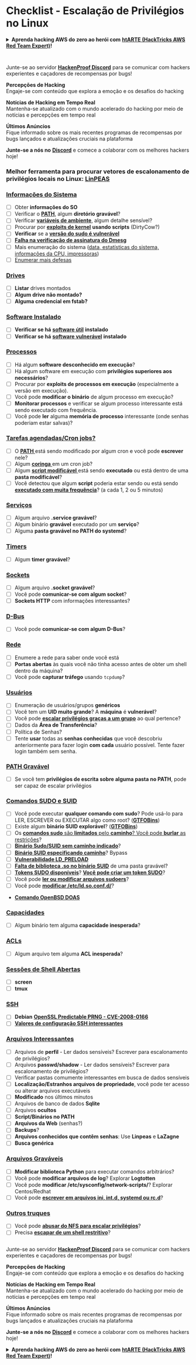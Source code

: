 # Checklist - Escalação de Privilégios no Linux

<details>

<summary><strong>Aprenda hacking AWS do zero ao herói com</strong> <a href="https://training.hacktricks.xyz/courses/arte"><strong>htARTE (HackTricks AWS Red Team Expert)</strong></a><strong>!</strong></summary>

Outras maneiras de apoiar o HackTricks:

* Se você deseja ver sua **empresa anunciada no HackTricks** ou **baixar o HackTricks em PDF**, confira os [**PLANOS DE ASSINATURA**](https://github.com/sponsors/carlospolop)!
* Adquira o [**swag oficial PEASS & HackTricks**](https://peass.creator-spring.com)
* Descubra [**A Família PEASS**](https://opensea.io/collection/the-peass-family), nossa coleção exclusiva de [**NFTs**](https://opensea.io/collection/the-peass-family)
* **Junte-se ao** 💬 [**grupo Discord**](https://discord.gg/hRep4RUj7f) ou ao [**grupo telegram**](https://t.me/peass) ou **siga-nos** no **Twitter** 🐦 [**@hacktricks_live**](https://twitter.com/hacktricks_live)**.**
* **Compartilhe seus truques de hacking enviando PRs para os** repositórios [**HackTricks**](https://github.com/carlospolop/hacktricks) e [**HackTricks Cloud**](https://github.com/carlospolop/hacktricks-cloud).

</details>

<figure><img src="../.gitbook/assets/image (7) (2).png" alt=""><figcaption></figcaption></figure>

<figure><img src="../../.gitbook/assets/image (1) (3) (1).png" alt=""><figcaption></figcaption></figure>

Junte-se ao servidor [**HackenProof Discord**](https://discord.com/invite/N3FrSbmwdy) para se comunicar com hackers experientes e caçadores de recompensas por bugs!

**Percepções de Hacking**\
Engaje-se com conteúdo que explora a emoção e os desafios do hacking

**Notícias de Hacking em Tempo Real**\
Mantenha-se atualizado com o mundo acelerado do hacking por meio de notícias e percepções em tempo real

**Últimos Anúncios**\
Fique informado sobre os mais recentes programas de recompensas por bugs lançados e atualizações cruciais na plataforma

**Junte-se a nós no** [**Discord**](https://discord.com/invite/N3FrSbmwdy) e comece a colaborar com os melhores hackers hoje!

### **Melhor ferramenta para procurar vetores de escalonamento de privilégios locais no Linux:** [**LinPEAS**](https://github.com/carlospolop/privilege-escalation-awesome-scripts-suite/tree/master/linPEAS)

### [Informações do Sistema](privilege-escalation/#system-information)

* [ ] Obter **informações do SO**
* [ ] Verificar o [**PATH**](privilege-escalation/#path), algum **diretório gravável**?
* [ ] Verificar [**variáveis de ambiente**](privilege-escalation/#env-info), algum detalhe sensível?
* [ ] Procurar por [**exploits de kernel**](privilege-escalation/#kernel-exploits) **usando scripts** (DirtyCow?)
* [ ] **Verificar** se a [**versão do sudo é vulnerável**](privilege-escalation/#sudo-version)
* [ ] [**Falha na verificação de assinatura do Dmesg**](privilege-escalation/#dmesg-signature-verification-failed)
* [ ] Mais enumeração do sistema ([data, estatísticas do sistema, informações da CPU, impressoras](privilege-escalation/#more-system-enumeration))
* [ ] [Enumerar mais defesas](privilege-escalation/#enumerate-possible-defenses)

### [Drives](privilege-escalation/#drives)

* [ ] **Listar** drives montados
* [ ] **Algum drive não montado?**
* [ ] **Alguma credencial em fstab?**

### [**Software Instalado**](privilege-escalation/#installed-software)

* [ ] **Verificar se há** [**software útil**](privilege-escalation/#useful-software) **instalado**
* [ ] **Verificar se há** [**software vulnerável**](privilege-escalation/#vulnerable-software-installed) **instalado**

### [Processos](privilege-escalation/#processes)

* [ ] Há algum **software desconhecido em execução**?
* [ ] Há algum software em execução com **privilégios superiores aos necessários**?
* [ ] Procurar por **exploits de processos em execução** (especialmente a versão em execução).
* [ ] Você pode **modificar o binário** de algum processo em execução?
* [ ] **Monitorar processos** e verificar se algum processo interessante está sendo executado com frequência.
* [ ] Você pode **ler** alguma **memória de processo** interessante (onde senhas poderiam estar salvas)?

### [Tarefas agendadas/Cron jobs?](privilege-escalation/#scheduled-jobs)

* [ ] O [**PATH** ](privilege-escalation/#cron-path)está sendo modificado por algum cron e você pode **escrever** nele?
* [ ] Algum [**coringa** ](privilege-escalation/#cron-using-a-script-with-a-wildcard-wildcard-injection)em um cron job?
* [ ] Algum [**script modificável** ](privilege-escalation/#cron-script-overwriting-and-symlink)está sendo **executado** ou está dentro de uma **pasta modificável**?
* [ ] Você detectou que algum **script** poderia estar sendo ou está sendo [**executado com muita frequência**](privilege-escalation/#frequent-cron-jobs)? (a cada 1, 2 ou 5 minutos)

### [Serviços](privilege-escalation/#services)

* [ ] Algum arquivo **.service gravável**?
* [ ] Algum binário **gravável** executado por um **serviço**?
* [ ] Alguma **pasta gravável no PATH do systemd**?

### [Timers](privilege-escalation/#timers)

* [ ] Algum **timer gravável**?

### [Sockets](privilege-escalation/#sockets)

* [ ] Algum arquivo **.socket gravável**?
* [ ] Você pode **comunicar-se com algum socket**?
* [ ] **Sockets HTTP** com informações interessantes?

### [D-Bus](privilege-escalation/#d-bus)

* [ ] Você pode **comunicar-se com algum D-Bus**?

### [Rede](privilege-escalation/#network)

* [ ] Enumere a rede para saber onde você está
* [ ] **Portas abertas** às quais você não tinha acesso antes de obter um shell dentro da máquina?
* [ ] Você pode **capturar tráfego** usando `tcpdump`?

### [Usuários](privilege-escalation/#users)

* [ ] Enumeração de usuários/grupos **genéricos**
* [ ] Você tem um **UID muito grande**? A **máquina** é **vulnerável**?
* [ ] Você pode [**escalar privilégios graças a um grupo**](privilege-escalation/interesting-groups-linux-pe/) ao qual pertence?
* [ ] Dados da **Área de Transferência**?
* [ ] Política de Senhas?
* [ ] Tente **usar** todas as **senhas conhecidas** que você descobriu anteriormente para fazer login **com cada** usuário possível. Tente fazer login também sem senha.

### [PATH Gravável](privilege-escalation/#writable-path-abuses)

* [ ] Se você tem **privilégios de escrita sobre alguma pasta no PATH**, pode ser capaz de escalar privilégios

### [Comandos SUDO e SUID](privilege-escalation/#sudo-and-suid)

* [ ] Você pode executar **qualquer comando com sudo**? Pode usá-lo para LER, ESCREVER ou EXECUTAR algo como root? ([**GTFOBins**](https://gtfobins.github.io))
* [ ] Existe algum **binário SUID explorável**? ([**GTFOBins**](https://gtfobins.github.io))
* [ ] Os [**comandos sudo** são **limitados** pelo **caminho**? Você pode **burlar** as restrições](privilege-escalation/#sudo-execution-bypassing-paths)?
* [ ] [**Binário Sudo/SUID sem caminho indicado**](privilege-escalation/#sudo-command-suid-binary-without-command-path)?
* [ ] [**Binário SUID especificando caminho**](privilege-escalation/#suid-binary-with-command-path)? Bypass
* [ ] [**Vulnerabilidade LD\_PRELOAD**](privilege-escalation/#ld\_preload)
* [ ] [**Falta de biblioteca .so no binário SUID**](privilege-escalation/#suid-binary-so-injection) de uma pasta gravável?
* [ ] [**Tokens SUDO disponíveis**](privilege-escalation/#reusing-sudo-tokens)? [**Você pode criar um token SUDO**](privilege-escalation/#var-run-sudo-ts-less-than-username-greater-than)?
* [ ] Você pode [**ler ou modificar arquivos sudoers**](privilege-escalation/#etc-sudoers-etc-sudoers-d)?
* [ ] Você pode [**modificar /etc/ld.so.conf.d/**](privilege-escalation/#etc-ld-so-conf-d)?
* [**Comando OpenBSD DOAS**](privilege-escalation/#doas)

### [Capacidades](privilege-escalation/#capabilities)

* [ ] Algum binário tem alguma **capacidade inesperada**?

### [ACLs](privilege-escalation/#acls)

* [ ] Algum arquivo tem alguma **ACL inesperada**?

### [Sessões de Shell Abertas](privilege-escalation/#open-shell-sessions)

* [ ] **screen**
* [ ] **tmux**

### [SSH](privilege-escalation/#ssh)

* [ ] **Debian** [**OpenSSL Predictable PRNG - CVE-2008-0166**](privilege-escalation/#debian-openssl-predictable-prng-cve-2008-0166)
* [ ] [**Valores de configuração SSH interessantes**](privilege-escalation/#ssh-interesting-configuration-values)

### [Arquivos Interessantes](privilege-escalation/#interesting-files)

* [ ] Arquivos de **perfil** - Ler dados sensíveis? Escrever para escalonamento de privilégios?
* [ ] Arquivos **passwd/shadow** - Ler dados sensíveis? Escrever para escalonamento de privilégios?
* [ ] Verificar pastas comumente interessantes em busca de dados sensíveis
* [ ] **Localização/Estranhos arquivos de propriedade**, você pode ter acesso ou alterar arquivos executáveis
* [ ] **Modificado** nos últimos minutos
* [ ] Arquivos de banco de dados **Sqlite**
* [ ] Arquivos **ocultos**
* [ ] **Script/Binários no PATH**
* [ ] **Arquivos da Web** (senhas?)
* [ ] **Backups**?
* [ ] **Arquivos conhecidos que contêm senhas**: Use **Linpeas** e **LaZagne**
* [ ] **Busca genérica**

### [**Arquivos Graváveis**](privilege-escalation/#writable-files)

* [ ] **Modificar biblioteca Python** para executar comandos arbitrários?
* [ ] Você pode **modificar arquivos de log**? Explorar **Logtotten**
* [ ] Você pode **modificar /etc/sysconfig/network-scripts/**? Explorar Centos/Redhat
* [ ] Você pode [**escrever em arquivos ini, int.d, systemd ou rc.d**](privilege-escalation/#init-init-d-systemd-and-rc-d)?

### [**Outros truques**](privilege-escalation/#other-tricks)

* [ ] Você pode [**abusar do NFS para escalar privilégios**](privilege-escalation/#nfs-privilege-escalation)?
* [ ] Precisa [**escapar de um shell restritivo**](privilege-escalation/#escaping-from-restricted-shells)? 

<figure><img src="../../.gitbook/assets/image (1) (3) (1).png" alt=""><figcaption></figcaption></figure>

Junte-se ao servidor [**HackenProof Discord**](https://discord.com/invite/N3FrSbmwdy) para se comunicar com hackers experientes e caçadores de recompensas por bugs!

**Percepções de Hacking**\
Engaje-se com conteúdo que explora a emoção e os desafios do hacking

**Notícias de Hacking em Tempo Real**\
Mantenha-se atualizado com o mundo acelerado do hacking por meio de notícias e percepções em tempo real

**Últimos Anúncios**\
Fique informado sobre os mais recentes programas de recompensas por bugs lançados e atualizações cruciais na plataforma

**Junte-se a nós no** [**Discord**](https://discord.com/invite/N3FrSbmwdy) e comece a colaborar com os melhores hackers hoje!

<details>

<summary><strong>Aprenda hacking AWS do zero ao herói com</strong> <a href="https://training.hacktricks.xyz/courses/arte"><strong>htARTE (HackTricks AWS Red Team Expert)</strong></a><strong>!</strong></summary>

Outras maneiras de apoiar o HackTricks:

* Se você deseja ver sua **empresa anunciada no HackTricks** ou **baixar o HackTricks em PDF**, confira os [**PLANOS DE ASSINATURA**](https://github.com/sponsors/carlospolop)!
* Adquira o [**swag oficial PEASS & HackTricks**](https://peass.creator-spring.com)
* Descubra [**A Família PEASS**](https://opensea.io/collection/the-peass-family), nossa coleção exclusiva de [**NFTs**](https://opensea.io/collection/the-peass-family)
* **Junte-se ao** 💬 [**grupo Discord**](https://discord.gg/hRep4RUj7f) ou ao [**grupo telegram**](https://t.me/peass) ou **siga-nos** no **Twitter** 🐦 [**@hacktricks_live**](https://twitter.com/hacktricks_live)**.**
* **Compartilhe seus truques de hacking enviando PRs para os** repositórios [**HackTricks**](https://github.com/carlospolop/hacktricks) e [**HackTricks Cloud**](https://github.com/carlospolop/hacktricks-cloud).

</details>
